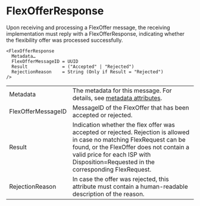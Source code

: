 # FlexOfferResponse

Upon receiving and processing a FlexOffer message, the receiving implementation must reply with a FlexOfferResponse, indicating whether the flexibility offer was processed successfully.

```
<FlexOfferResponse
  Metadata…
  FlexOfferMessageID = UUID
  Result             = ("Accepted" | "Rejected")
  RejectionReason    = String (Only if Result = "Rejected")
/>
```

|                    |                                                                                                                                                                                                                                                          |
|--------------------|----------------------------------------------------------------------------------------------------------------------------------------------------------------------------------------------------------------------------------------------------------|
| Metadata           | The metadata for this message. For details, see [metadata attributes](metadata-attributes.md).                                                                                                                                                           |
| FlexOfferMessageID | MessageID of the FlexOffer that has been accepted or rejected.                                                                                                                                                                                           |
| Result             | Indication whether the flex offer was accepted or rejected. Rejection is allowed in case no matching FlexRequest can be found, or the FlexOffer does not contain a valid price for each ISP with Disposition=Requested in the corresponding FlexRequest. |
| RejectionReason    | In case the offer was rejected, this attribute must contain a human-readable description of the reason.                                                                                                                                                  |
